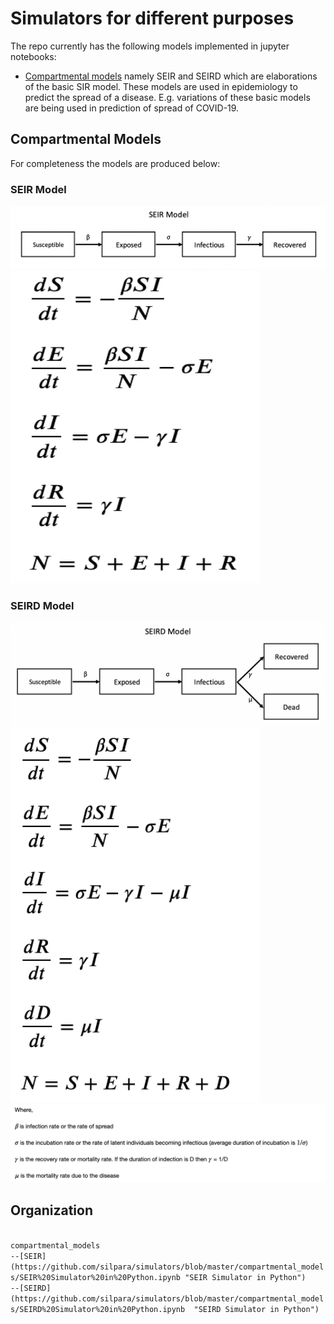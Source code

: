 # Simulators for different purposes

The repo currently has the following models implemented in jupyter notebooks:
* [Compartmental models](https://en.wikipedia.org/wiki/Compartmental_models_in_epidemiology "Compartmental models in epidemiology") namely SEIR and SEIRD which are elaborations of the basic SIR model. These models are used in epidemiology to predict the spread of a disease. E.g. variations of these basic models are being used in prediction of spread of COVID-19.

## Compartmental Models

For completeness the models are produced below:

### SEIR Model
<img src="compartmental_models/images/seir_model.png">
<img src="compartmental_models/images/seir_de_eqns.png" width="400" height="500">

### SEIRD Model
<img src="compartmental_models/images/seird_model.png">
<img src="compartmental_models/images/seird_de_eqns.png" width="400" height="600">
<img src="compartmental_models/images/notations.png">

## Organization
<code>
compartmental_models
--[SEIR](https://github.com/silpara/simulators/blob/master/compartmental_models/SEIR%20Simulator%20in%20Python.ipynb "SEIR Simulator in Python")
--[SEIRD](https://github.com/silpara/simulators/blob/master/compartmental_models/SEIRD%20Simulator%20in%20Python.ipynb  "SEIRD Simulator in Python")
</code>

